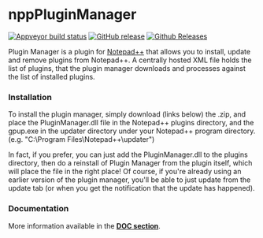 # nppPluginManager

[![Appveyor build status](https://ci.appveyor.com/api/projects/status/github/bruderstein/npppluginmanager?branch=master&svg=true)](https://ci.appveyor.com/project/bruderstein/npppluginmanager)
[![GitHub release](https://img.shields.io/github/release/bruderstein/npppluginmanager.svg)](https://github.com/bruderstein/nppPluginManager/releases)
[![Github Releases](https://img.shields.io/github/downloads/bruderstein/nppPluginManager/latest/total.svg)](https://github.com/bruderstein/nppPluginManager/releases)

Plugin Manager is a plugin for [Notepad++](https://github.com/notepad-plus-plus/notepad-plus-plus) that allows you to install, update and remove plugins from Notepad++. A centrally hosted XML file holds the list of plugins, that the plugin manager downloads and processes against the list of installed plugins. 

 ### Installation
 
To install the plugin manager, simply download (links below) the .zip, and place the PluginManager.dll file in the Notepad++ plugins directory, and the gpup.exe in the updater directory under your Notepad++ program directory. (e.g. "C:\Program Files\Notepad++\updater")

In fact, if you prefer, you can just add the PluginManager.dll to the plugins directory, then do a reinstall of Plugin Manager from the plugin itself, which will place the file in the right place! Of course, if you're already using an earlier version of the plugin manager, you'll be able to just update from the update tab (or when you get the notification that the update has happened).

### **Documentation**

More information available in the **[DOC section](https://rawgit.com/bruderstein/nppPluginManager/master/doc/index.html)**.

